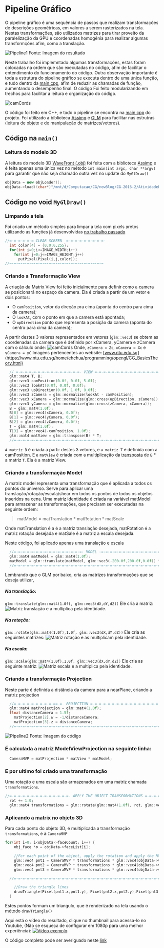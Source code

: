# Pipeline Gráfico

O pipeline gráfico é uma sequência de passos que realizam transformações de descrições geométricas, em valores a serem rasterizados na tela.
Nestas transformações, são utilizados matrizes para tirar proveito da paralelização da GPU e coordenadas homogênia para realizar algumas transformções afim, como a translação.

![Pipeline1](https://raw.githubusercontent.com/AraujoJordan/CG-2016-2/master/AtividadePratica2/imagens/3d.png)
Fonte: Imagem do resultado

Neste trabalho foi implemntado algumas transformações, estas foram colocadas na ordem que são executadas no código, afim de facilitar o entendimento do funcionamento do código. Outra observação importante é toda a estrutura do pipeline gráfico se executa dentro de uma única função, e tudo dentro da [main.cpp](https://github.com/AraujoJordan/CG-2016-2/blob/master/AtividadePratica2/codigo/src/main.cpp), afim de reduzir as chamadas de função, aumentando o desempenho final. O código Foi feito modularizando em trechos para facilitar a leitura e organização do código.

![camCords](https://www.ntu.edu.sg/home/ehchua/programming/opengl/images/Graphics3D_CameraCoord.png)

O código foi feito em C++, e todo o pipeline se encontra na [main.cpp](https://github.com/AraujoJordan/CG-2016-2/blob/master/AtividadePratica2/codigo/src/main.cpp) do projeto. Foi utilizado a biblioteca  [Assimp](http://www.assimp.org/ "Official Assimp website") e [GLM](http://glm.g-truc.net/0.9.8/index.html "Official OpenGL Mathematics website")   para facilitar nas estrutras (leitura de objeto e de manipulação de matrizes/vetores).
## Código na `main()`
### Leitura do modelo 3D

A leitura do modelo 3D  [WaveFront (.obj)](https://en.wikipedia.org/wiki/Wavefront_.obj_file/ "Sobre o Wavefront no Wikipedia") foi feita com a biblioteca [Assimp](http://www.assimp.org/ "Official Assimp website") e é feita apenas uma única vez no método `int main(int argc, char **argv)` para garantir que não seja chamado outra vez no update do `MyGlDraw()`
```cpp
objData = new objLoader();
objData->load((char*)"/mnt/d/Computacao/CG/newBlog/CG-2016-2/AtividadePratica2/Files/pine.obj");
```

## Código no void `MyGlDraw()`
### Limpando a tela
Foi criado um método simples para limpar a tela com pixels pretos utilizando as funções já desenvolvidas [no trabalho passado](https://github.com/AraujoJordan/CG-2016-2/tree/master/AtividadePratica1)
```cpp
//=-=-=-=-=-= CLEAR SCREEN  =-=-=-=-=-=-=-=-=-
  int color[4] = {0,0,0,255};
  for(int i=0;i<=IMAGE_WIDTH;i++)
    for(int j=0;j<=IMAGE_HEIGHT;j++)
      putPixel(Pixel(i,j,color));
//=-=-=-=-=-=-=-=-=-=-=-=-=-=-=-=-=-=-=-=-=-=
```
### Criando a Transformação View
A criação da Matrix View foi feito inicialmente para definir como a camera se posicionará no espaço da camera. Ela é criada a partir de um vetor e dois pontos:
* O `camPosition`, vetor da direção pra cima (aponta do centro para cima da camera);
* O `lookAt`, com o ponto em que a camera está apontada;
* O `upDirection` ponto que representa a posição da camera (aponta do centro para cima da camera);

A partir destes 3 valores representados em vetores (`glm::vec3`) se obtem as coordenadas da camera que é definido por xCamera, yCamera e zCamera com o cálculo onde:
![camCords](https://www.ntu.edu.sg/home/ehchua/programming/opengl/images/Graphics3D_CameraCoord.png)
Onde, `zCamera = Zc`, `xCamera = Xc` e `yCamera = yC`
Imagens pertencentes ao website: [www.ntu.edu.sg](https://www.ntu.edu.sg/home/ehchua/programming/opengl/CG_BasicsTheory.html)

```cpp
  // =-=-=-=-=-=-=-=-=-=-=-=-=-=-=- VIEW =-=-=-=-=-=-=-=-=-=-=-=-=-=-=-=-=-=-=-=
  glm::mat4 T, B;
  glm::vec3 camPosition(0.0f, 0.0f, 5.0f);
  glm::vec3 lookAt(0.0f, 0.0f, 0.0f);
  glm::vec3 upDirection(0.0f, 1.0f, 0.0f);
  glm::vec3 zCamera = glm::normalize(lookAt - camPosition);
  glm::vec3 xCamera = glm::normalize(glm::cross(upDirection, zCamera));
  glm::vec3 yCamera = glm::normalize(glm::cross(zCamera, xCamera));
  B = glm::mat4(1.0f);
  B[0] = glm::vec4(xCamera, 0.0f);
  B[1] = glm::vec4(yCamera, 0.0f);
  B[2] = glm::vec4(zCamera, 0.0f);
  T = glm::mat4(1.0f);
  T[3] = glm::vec4(-camPosition, 1.0f);
  glm::mat4 matView = glm::transpose(B) * T;
  //=-=-=-=-=-=-=-=-=-=-=-=-=-=-=-=-=-=-=-=-=-=-=-=-=-=-=-=-=-=-=-=-=-=-=-=-=-=-
```

`A matriz B` é criada a partir destes 3 vetores, e `a matriz T` é definida com a camPosition.
E a `matView` é criada com a multiplicação da [transposta](https://pt.wikipedia.org/wiki/Matriz_transposta) de `B` * a matriz `T`. Ela é a matriz View.

### Criando a transformação Model
A matriz model representa uma transformação que é aplicada a todos os pontos do universo. Serve para aplicar uma translação/rotação/escala/shear em todos os pontos de todos os objetos inseridos na cena.
Uma matriz identidade é criada na variável matModel para armazenar as transformações, que precisam ser executadas na seguinte ordem:
> matModel = matTranslation * matRotation * matScale

Onde matTranslation é a é a matriz translação desejada, matRotation é a matriz rotação desejada e matSale é a matriz a escala desejada.

Neste código, foi aplicado apenas uma translação e escala
```cpp
  //=-=-=-=-=-=-=-=-=-=-=-=-=-=-=-=- MODEL -=-=-=-=-=-=-=-=-=-=-=-=-=-=-=-=-=-=-
  glm::mat4 matModel = glm::mat4(1.0f);
  matModel = glm::translate(matModel, glm::vec3(-200.0f,200.0f,0.0f)) * glm::scale(matModel,glm::vec3(200.0f,-200.0f,200.0f));
  //=-=-=-=-=-=-=-=-=-=-=-=-=-=-=-=-=-=-=-=-=-=-=-=-=-=-=-=-=-=-=-=-=-=-=-=-=-=-
```

Lembrando que o GLM por baixo, cria as matrizes transformações que se deseja utilizar,
  ##### Na translação:
  `glm::translate(glm::mat4(1.0f), glm::vec3(dX,dY,dZ))`
  Ele cria a matriz:
  ![Matriz translação](https://raw.githubusercontent.com/AraujoJordan/CG-2016-2/master/AtividadePratica2/imagens/translation.png)
  e a multiplica pela identidade.

  ##### Na rotação:
  `glm::rotate(glm::mat4(1.0f),1.0f, glm::vec3(dX,dY,dZ))`
  Ele cria as seguintes matrizes:
  ![Matriz rotação](https://raw.githubusercontent.com/AraujoJordan/CG-2016-2/master/AtividadePratica2/imagens/rotation.png)
  e as multiplicam pela identidade.

   ##### Na escala:
  `glm::scale(glm::mat4(1.0f),1.0f, glm::vec3(dX,dY,dZ))`
  Ele cria as seguinte matriz:
  ![Matriz escala](https://raw.githubusercontent.com/AraujoJordan/CG-2016-2/master/AtividadePratica2/imagens/scale.png)
  e a multiplica pela identidade.

### Criando a transformação Projection
Neste parte é definida a distância da camera para a nearPlane, criando a matriz projection
```cpp
  //=-=-=-=-=-=-=-=-=-==-=- PROJECTION =-=-=-=-=-=-=-=-=-=-=-=-=-=-=-=-=-=-=-=-=
  glm::mat4 matProjection = glm::mat4(1.0f);
  float distanceCamera = 1.5f;
	matProjection[2].w = -1/distanceCamera;
	matProjection[3].z = distanceCamera;
  //=-=-=-=-=-=-=-=-=-=-=-=-=-=-=-=-=-=-=-=-=-=-=-=-=-=-=-=-=-=-=-=-=-=-=-=-=-=-
```

![Pipeline2](https://raw.githubusercontent.com/AraujoJordan/CG-2016-2/master/AtividadePratica2/imagens/MVP.png)
Fonte: Imagem do código

### É calculada a matriz ModelViewProjection na seguinte linha:

```cpp
  CameraMVP = matProjection * matView * matModel;
```

### E por ultimo foi criado uma transformação
Uma rotação e uma escala são armazenados em uma matriz chamada `transformations`.
```cpp
//=-=-=-=-=-=-=-=-=-=-=-=-=-=- APPLY THE OBJECT TRANSFORMATIONS =-=-=-=-=-=-=-
  rot += 1.0;
  glm::mat4 transformations = glm::rotate(glm::mat4(1.0f), rot, glm::vec3(1.0f, 1.0f, 1.0f)) * glm::scale(glm::mat4(1.0f),glm::vec3(rot/100,rot/100,rot/100)); // create a transformation matrix to the object
```

### Aplicando a matrix no objeto 3D
Para cada ponto do objeto 3D, é multiplicada a transformação `transformations`, e a `CameraMVP`
```cpp
for(int i=0; i<objData->faceCount; i++) {
    obj_face *o = objData->faceList[i];

    //For each point of the object, apply the rotation and apply the MVP
    glm::vec4 pnt1 = CameraMVP * transformations * glm::vec4(objData->vertexList[o->vertex_index[0]]->e[0],objData->vertexList[o->vertex_index[0]]->e[1],objData->vertexList[o->vertex_index[0]]->e[2],1.0f);
    glm::vec4 pnt2 = CameraMVP * transformations * glm::vec4(objData->vertexList[o->vertex_index[1]]->e[0],objData->vertexList[o->vertex_index[1]]->e[1],objData->vertexList[o->vertex_index[1]]->e[2], 1.0f);
    glm::vec4 pnt3 = CameraMVP * transformations * glm::vec4(objData->vertexList[o->vertex_index[2]]->e[0],objData->vertexList[o->vertex_index[2]]->e[1],objData->vertexList[o->vertex_index[2]]->e[2], 1.0f);

  //=-=-=-=-=-=-=-=-=-=-=-=-=-=-=-=-=-=-=-=-=-=-=-=-=-=-=-=-=-=-=-=-=-=-=-=-=-=-

    //Draw the triangle lines
    drawTriangle(Pixel(pnt1.x,pnt1.y), Pixel(pnt2.x,pnt2.y),Pixel(pnt3.x,pnt3.y));
  }
```
Estes pontos formam um triangulo, que é renderizado na tela usando o método `drawTriangle()`

Aqui está o vídeo do resultado, clique no thumbnail para acessa-lo no Youtube, (Não se esqueça de configurar em 1080p para uma melhor experiência):
[![Vídeo exemplo](https://i.ytimg.com/vi/AaCXE870PSs/default.jpg?sqp=CIiwwMcF&rs=AOn4CLBdga68lVGcPLM7qCS7lsXDtoKwQQ)](https://www.youtube.com/watch?v=AaCXE870PSs "Vídeo exemplo")

O código completo pode ser averiguado neste [link](https://github.com/AraujoJordan/CG-2016-2/blob/master/AtividadePratica2/codigo/src/main.cpp)
